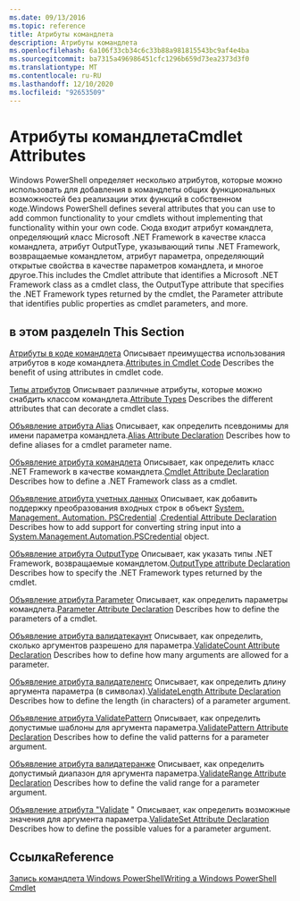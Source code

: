 ```yaml
---
ms.date: 09/13/2016
ms.topic: reference
title: Атрибуты командлета
description: Атрибуты командлета
ms.openlocfilehash: 6a106f33cb34c6c33b88a981815543bc9af4e4ba
ms.sourcegitcommit: ba7315a496986451cfc1296b659d73ea2373d3f0
ms.translationtype: MT
ms.contentlocale: ru-RU
ms.lasthandoff: 12/10/2020
ms.locfileid: "92653509"
---
```

# <a name="cmdlet-attributes"></a><span data-ttu-id="b3ada-103">Атрибуты командлета</span><span class="sxs-lookup"><span data-stu-id="b3ada-103">Cmdlet Attributes</span></span>

<span data-ttu-id="b3ada-104">Windows PowerShell определяет несколько атрибутов, которые можно использовать для добавления в командлеты общих функциональных возможностей без реализации этих функций в собственном коде.</span><span class="sxs-lookup"><span data-stu-id="b3ada-104">Windows PowerShell defines several attributes that you can use to add common functionality to your cmdlets without implementing that functionality within your own code.</span></span> <span data-ttu-id="b3ada-105">Сюда входит атрибут командлета, определяющий класс Microsoft .NET Framework в качестве класса командлета, атрибут OutputType, указывающий типы .NET Framework, возвращаемые командлетом, атрибут параметра, определяющий открытые свойства в качестве параметров командлета, и многое другое.</span><span class="sxs-lookup"><span data-stu-id="b3ada-105">This includes the Cmdlet attribute that identifies a Microsoft .NET Framework class as a cmdlet class, the OutputType attribute that specifies the .NET Framework types returned by the cmdlet, the Parameter attribute that identifies public properties as cmdlet parameters, and more.</span></span>

## <a name="in-this-section"></a><span data-ttu-id="b3ada-106">в этом разделе</span><span class="sxs-lookup"><span data-stu-id="b3ada-106">In This Section</span></span>

<span data-ttu-id="b3ada-107">[Атрибуты в коде командлета](./attributes-in-cmdlet-code.md) Описывает преимущества использования атрибутов в коде командлета.</span><span class="sxs-lookup"><span data-stu-id="b3ada-107">[Attributes in Cmdlet Code](./attributes-in-cmdlet-code.md) Describes the benefit of using attributes in cmdlet code.</span></span>

<span data-ttu-id="b3ada-108">[Типы атрибутов](./attribute-types.md) Описывает различные атрибуты, которые можно снабдить классом командлета.</span><span class="sxs-lookup"><span data-stu-id="b3ada-108">[Attribute Types](./attribute-types.md) Describes the different attributes that can decorate a cmdlet class.</span></span>

<span data-ttu-id="b3ada-109">[Объявление атрибута Alias](./alias-attribute-declaration.md) Описывает, как определить псевдонимы для имени параметра командлета.</span><span class="sxs-lookup"><span data-stu-id="b3ada-109">[Alias Attribute Declaration](./alias-attribute-declaration.md) Describes how to define aliases for a cmdlet parameter name.</span></span>

<span data-ttu-id="b3ada-110">[Объявление атрибута командлета](./cmdlet-attribute-declaration.md) Описывает, как определить класс .NET Framework в качестве командлета.</span><span class="sxs-lookup"><span data-stu-id="b3ada-110">[Cmdlet Attribute Declaration](./cmdlet-attribute-declaration.md) Describes how to define a .NET Framework class as a cmdlet.</span></span>

<span data-ttu-id="b3ada-111">[Объявление атрибута учетных данных](./credential-attribute-declaration.md) Описывает, как добавить поддержку преобразования входных строк в объект [System. Management. Automation. PSCredential](/dotnet/api/System.Management.Automation.PSCredential) .</span><span class="sxs-lookup"><span data-stu-id="b3ada-111">[Credential Attribute Declaration](./credential-attribute-declaration.md) Describes how to add support for converting string input into a [System.Management.Automation.PSCredential](/dotnet/api/System.Management.Automation.PSCredential) object.</span></span>

<span data-ttu-id="b3ada-112">[Объявление атрибута OutputType](./outputtype-attribute-declaration.md) Описывает, как указать типы .NET Framework, возвращаемые командлетом.</span><span class="sxs-lookup"><span data-stu-id="b3ada-112">[OutputType attribute Declaration](./outputtype-attribute-declaration.md) Describes how to specify the .NET Framework types returned by the cmdlet.</span></span>

<span data-ttu-id="b3ada-113">[Объявление атрибута Parameter](./parameter-attribute-declaration.md) Описывает, как определить параметры командлета.</span><span class="sxs-lookup"><span data-stu-id="b3ada-113">[Parameter Attribute Declaration](./parameter-attribute-declaration.md) Describes how to define the parameters of a cmdlet.</span></span>

<span data-ttu-id="b3ada-114">[Объявление атрибута валидатекаунт](./validatecount-attribute-declaration.md) Описывает, как определить, сколько аргументов разрешено для параметра.</span><span class="sxs-lookup"><span data-stu-id="b3ada-114">[ValidateCount Attribute Declaration](./validatecount-attribute-declaration.md) Describes how to define how many arguments are allowed for a parameter.</span></span>

<span data-ttu-id="b3ada-115">[Объявление атрибута валидателенгс](./validatelength-attribute-declaration.md) Описывает, как определить длину аргумента параметра (в символах).</span><span class="sxs-lookup"><span data-stu-id="b3ada-115">[ValidateLength Attribute Declaration](./validatelength-attribute-declaration.md) Describes how to define the length (in characters) of a parameter argument.</span></span>

<span data-ttu-id="b3ada-116">[Объявление атрибута ValidatePattern](./validatepattern-attribute-declaration.md) Описывает, как определить допустимые шаблоны для аргумента параметра.</span><span class="sxs-lookup"><span data-stu-id="b3ada-116">[ValidatePattern Attribute Declaration](./validatepattern-attribute-declaration.md) Describes how to define the valid patterns for a parameter argument.</span></span>

<span data-ttu-id="b3ada-117">[Объявление атрибута валидатеранже](./validaterange-attribute-declaration.md) Описывает, как определить допустимый диапазон для аргумента параметра.</span><span class="sxs-lookup"><span data-stu-id="b3ada-117">[ValidateRange Attribute Declaration](./validaterange-attribute-declaration.md) Describes how to define the valid range for a parameter argument.</span></span>

<span data-ttu-id="b3ada-118">[Объявление атрибута "Validate](./validateset-attribute-declaration.md) " Описывает, как определить возможные значения для аргумента параметра.</span><span class="sxs-lookup"><span data-stu-id="b3ada-118">[ValidateSet Attribute Declaration](./validateset-attribute-declaration.md) Describes how to define the possible values for a parameter argument.</span></span>

## <a name="reference"></a><span data-ttu-id="b3ada-119">Ссылка</span><span class="sxs-lookup"><span data-stu-id="b3ada-119">Reference</span></span>

[<span data-ttu-id="b3ada-120">Запись командлета Windows PowerShell</span><span class="sxs-lookup"><span data-stu-id="b3ada-120">Writing a Windows PowerShell Cmdlet</span></span>](./writing-a-windows-powershell-cmdlet.md)
